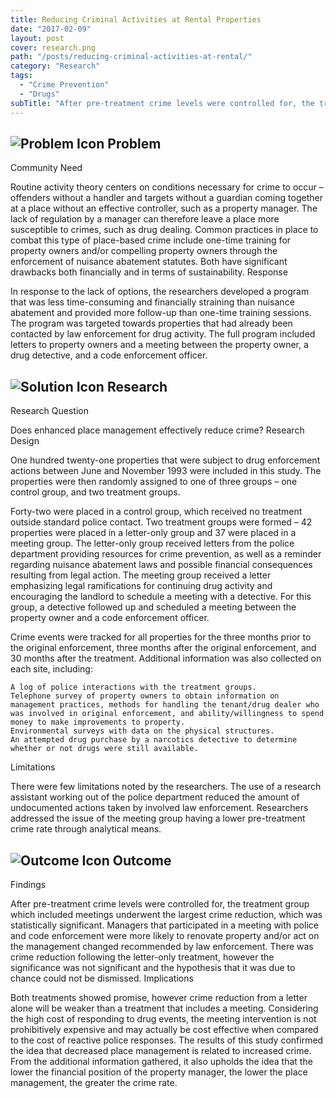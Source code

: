 ```yaml
---
title: Reducing Criminal Activities at Rental Properties
date: "2017-02-09"
layout: post
cover: research.png
path: "/posts/reducing-criminal-activities-at-rental/"
category: "Research"
tags:
  - "Crime Prevention"
  - "Drugs"
subTitle: "After pre-treatment crime levels were controlled for, the treatment group which included meetings underwent the largest crime reduction, which was statistically significant."
---
```

## ![Problem Icon](https://github.com/google/material-design-icons/raw/master/alert/1x_web/ic_error_outline_black_48dp.png "Problem") Problem

Community Need

Routine activity theory centers on conditions necessary for crime to occur – offenders without a handler and targets without a guardian coming together at a place without an effective controller, such as a property manager. The lack of regulation by a manager can therefore leave a place more susceptible to crimes, such as drug dealing. Common practices in place to combat this type of place-based crime include one-time training for property owners and/or compelling property owners through the enforcement of nuisance abatement statutes. Both have significant drawbacks both financially and in terms of sustainability.
Response

In response to the lack of options, the researchers developed a program that was less time-consuming and financially straining than nuisance abatement and provided more follow-up than one-time training sessions. The program was targeted towards properties that had already been contacted by law enforcement for drug activity. The full program included letters to property owners and a meeting between the property owner, a drug detective, and a code enforcement officer.

## ![Solution Icon](https://github.com/google/material-design-icons/raw/master/action/1x_web/ic_lightbulb_outline_black_48dp.png "Solution") Research

Research Question

Does enhanced place management effectively reduce crime?
Research Design

One hundred twenty-one properties that were subject to drug enforcement actions between June and November 1993 were included in this study. The properties were then randomly assigned to one of three groups – one control group, and two treatment groups.

Forty-two were placed in a control group, which received no treatment outside standard police contact. Two treatment groups were formed – 42 properties were placed in a letter-only group and 37 were placed in a meeting group. The letter-only group received letters from the police department providing resources for crime prevention, as well as a reminder regarding nuisance abatement laws and possible financial consequences resulting from legal action. The meeting group received a letter emphasizing legal ramifications for continuing drug activity and encouraging the landlord to schedule a meeting with a detective. For this group, a detective followed up and scheduled a meeting between the property owner and a code enforcement officer.

Crime events were tracked for all properties for the three months prior to the original enforcement, three months after the original enforcement, and 30 months after the treatment. Additional information was also collected on each site, including:

    A log of police interactions with the treatment groups.
    Telephone survey of property owners to obtain information on management practices, methods for handling the tenant/drug dealer who was involved in original enforcement, and ability/willingness to spend money to make improvements to property.
    Environmental surveys with data on the physical structures.
    An attempted drug purchase by a narcotics detective to determine whether or not drugs were still available.

Limitations

There were few limitations noted by the researchers. The use of a research assistant working out of the police department reduced the amount of undocumented actions taken by involved law enforcement. Researchers addressed the issue of the meeting group having a lower pre-treatment crime rate through analytical means.

## ![Outcome Icon](https://github.com/google/material-design-icons/raw/master/action/1x_web/ic_view_list_black_48dp.png "Outcome") Outcome

Findings

After pre-treatment crime levels were controlled for, the treatment group which included meetings underwent the largest crime reduction, which was statistically significant. Managers that participated in a meeting with police and code enforcement were more likely to renovate property and/or act on the management changed recommended by law enforcement. There was crime reduction following the letter-only treatment, however the significance was not significant and the hypothesis that it was due to chance could not be dismissed.
Implications

Both treatments showed promise, however crime reduction from a letter alone will be weaker than a treatment that includes a meeting. Considering the high cost of responding to drug events, the meeting intervention is not prohibitively expensive and may actually be cost effective when compared to the cost of reactive police responses. The results of this study confirmed the idea that decreased place management is related to increased crime. From the additional information gathered, it also upholds the idea that the lower the financial position of the property manager, the lower the place management, the greater the crime rate.